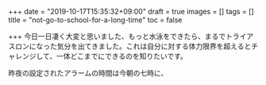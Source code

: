 +++
date = "2019-10-17T15:35:32+09:00"
draft = true
images = []
tags = []
title = "not-go-to-school-for-a-long-time"
toc = false

+++
今日一日凄く大変と思いました、もっと水泳をできたら、まるでトライアスロンになった気分を出てきました。これは自分に対する体力限界を超えるとチャレンジして、一体どこまでにできるのを知りたいです。

昨夜の設定されたアラームの時間は今朝の七時に、